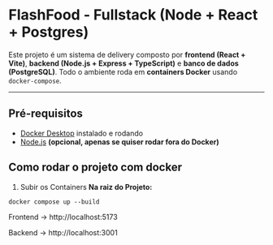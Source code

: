 # FlashFood - Fullstack (Node + React + Postgres)

Este projeto é um sistema de delivery composto por **frontend (React + Vite)**, **backend (Node.js + Express + TypeScript)** e **banco de dados (PostgreSQL)**.
Todo o ambiente roda em **containers Docker** usando `docker-compose`.

---

## Pré-requisitos

- [Docker Desktop](https://www.docker.com/products/docker-desktop/) instalado e rodando
- [Node.js](https://nodejs.org/) **(opcional, apenas se quiser rodar fora do Docker)**

## Como rodar o projeto com docker

1) Subir os Containers
**Na raiz do Projeto:**
```env
docker compose up --build
```
Frontend → http://localhost:5173

Backend → http://localhost:3001

